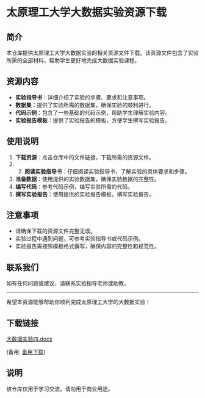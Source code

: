 # 太原理工大学大数据实验资源下载

## 简介

本仓库提供太原理工大学大数据实验的相关资源文件下载。该资源文件包含了实验所需的全部材料，帮助学生更好地完成大数据实验课程。

## 资源内容

- **实验指导书**：详细介绍了实验的步骤、要求和注意事项。
- **数据集**：提供了实验所需的数据集，确保实验的顺利进行。
- **代码示例**：包含了一些基础的代码示例，帮助学生理解实验内容。
- **实验报告模板**：提供了实验报告的模板，方便学生撰写实验报告。

## 使用说明

1. **下载资源**：点击仓库中的文件链接，下载所需的资源文件。
2. 2. **阅读实验指导书**：仔细阅读实验指导书，了解实验的具体要求和步骤。
3. **准备数据**：使用提供的实验数据集，确保实验数据的完整性。
4. **编写代码**：参考代码示例，编写实验所需的代码。
5. **撰写实验报告**：使用提供的实验报告模板，撰写实验报告。

## 注意事项

- 请确保下载的资源文件完整无误。
- 实验过程中遇到问题，可参考实验指导书或代码示例。
- 实验报告需按照模板格式撰写，确保内容的完整性和规范性。

## 联系我们

如有任何问题或建议，请联系实验指导老师或助教。

---

希望本资源能够帮助你顺利完成太原理工大学的大数据实验！

## 下载链接
[大数据实验四.docx](https://pan.quark.cn/s/5aa99c603eb1) 

(备用: [备用下载](https://pan.baidu.com/s/16qCS8zF-UeIJs366LLg0KA?pwd=1234))

## 说明

该仓库仅用于学习交流，请勿用于商业用途。

